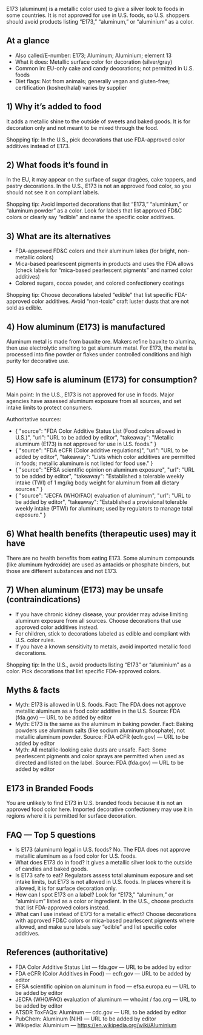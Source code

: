 E173 (aluminum) is a metallic color used to give a silver look to foods in some countries. It is not approved for use in U.S. foods, so U.S. shoppers should avoid products listing “E173,” “aluminum,” or “aluminium” as a color.

<!--more-->

## At a glance
- Also called/E-number: E173; Aluminum; Aluminium; element 13
- What it does: Metallic surface color for decoration (silver/gray)
- Common in: EU-only cake and candy decorations; not permitted in U.S. foods
- Diet flags: Not from animals; generally vegan and gluten-free; certification (kosher/halal) varies by supplier

## 1) Why it’s added to food
It adds a metallic shine to the outside of sweets and baked goods. It is for decoration only and not meant to be mixed through the food.

Shopping tip: In the U.S., pick decorations that use FDA-approved color additives instead of E173.

## 2) What foods it’s found in
In the EU, it may appear on the surface of sugar dragées, cake toppers, and pastry decorations. In the U.S., E173 is not an approved food color, so you should not see it on compliant labels.

Shopping tip: Avoid imported decorations that list “E173,” “aluminium,” or “aluminum powder” as a color. Look for labels that list approved FD&C colors or clearly say “edible” and name the specific color additives.

## 3) What are its alternatives
- FDA-approved FD&C colors and their aluminum lakes (for bright, non-metallic colors)
- Mica-based pearlescent pigments in products and uses the FDA allows (check labels for “mica-based pearlescent pigments” and named color additives)
- Colored sugars, cocoa powder, and colored confectionery coatings

Shopping tip: Choose decorations labeled “edible” that list specific FDA-approved color additives. Avoid “non-toxic” craft luster dusts that are not sold as edible.

## 4) How aluminum (E173) is manufactured
Aluminum metal is made from bauxite ore. Makers refine bauxite to alumina, then use electrolytic smelting to get aluminum metal. For E173, the metal is processed into fine powder or flakes under controlled conditions and high purity for decorative use.

## 5) How safe is aluminum (E173) for consumption?
Main point: In the U.S., E173 is not approved for use in foods. Major agencies have assessed aluminum exposure from all sources, and set intake limits to protect consumers.

Authoritative sources:
- { "source": "FDA Color Additive Status List (Food colors allowed in U.S.)", "url": "URL to be added by editor", "takeaway": "Metallic aluminum (E173) is not approved for use in U.S. foods." }
- { "source": "FDA eCFR (Color additive regulations)", "url": "URL to be added by editor", "takeaway": "Lists which color additives are permitted in foods; metallic aluminum is not listed for food use." }
- { "source": "EFSA scientific opinion on aluminum exposure", "url": "URL to be added by editor", "takeaway": "Established a tolerable weekly intake (TWI) of 1 mg/kg body weight for aluminum from all dietary sources." }
- { "source": "JECFA (WHO/FAO) evaluation of aluminum", "url": "URL to be added by editor", "takeaway": "Established a provisional tolerable weekly intake (PTWI) for aluminum; used by regulators to manage total exposure." }

## 6) What health benefits (therapeutic uses) may it have
There are no health benefits from eating E173. Some aluminum compounds (like aluminum hydroxide) are used as antacids or phosphate binders, but those are different substances and not E173.

## 7) When aluminum (E173) may be unsafe (contraindications)
- If you have chronic kidney disease, your provider may advise limiting aluminum exposure from all sources. Choose decorations that use approved color additives instead.
- For children, stick to decorations labeled as edible and compliant with U.S. color rules.
- If you have a known sensitivity to metals, avoid imported metallic food decorations.

Shopping tip: In the U.S., avoid products listing “E173” or “aluminium” as a color. Pick decorations that list specific FDA-approved colors.

## Myths & facts
- Myth: E173 is allowed in U.S. foods. Fact: The FDA does not approve metallic aluminum as a food color additive in the U.S. Source: FDA (fda.gov) — URL to be added by editor
- Myth: E173 is the same as the aluminum in baking powder. Fact: Baking powders use aluminum salts (like sodium aluminum phosphate), not metallic aluminum powder. Source: FDA eCFR (ecfr.gov) — URL to be added by editor
- Myth: All metallic-looking cake dusts are unsafe. Fact: Some pearlescent pigments and color sprays are permitted when used as directed and listed on the label. Source: FDA (fda.gov) — URL to be added by editor

## E173 in Branded Foods
You are unlikely to find E173 in U.S. branded foods because it is not an approved food color here. Imported decorative confectionery may use it in regions where it is permitted for surface decoration.

## FAQ — Top 5 questions
- Is E173 (aluminum) legal in U.S. foods? No. The FDA does not approve metallic aluminum as a food color for U.S. foods.
- What does E173 do in food? It gives a metallic silver look to the outside of candies and baked goods.
- Is E173 safe to eat? Regulators assess total aluminum exposure and set intake limits, but E173 is not allowed in U.S. foods. In places where it is allowed, it is for surface decoration only.
- How can I spot E173 on a label? Look for “E173,” “aluminum,” or “aluminium” listed as a color or ingredient. In the U.S., choose products that list FDA-approved colors instead.
- What can I use instead of E173 for a metallic effect? Choose decorations with approved FD&C colors or mica-based pearlescent pigments where allowed, and make sure labels say “edible” and list specific color additives.

## References (authoritative)
- FDA Color Additive Status List — fda.gov — URL to be added by editor
- FDA eCFR (Color Additives in Food) — ecfr.gov — URL to be added by editor
- EFSA scientific opinion on aluminum in food — efsa.europa.eu — URL to be added by editor
- JECFA (WHO/FAO) evaluation of aluminum — who.int / fao.org — URL to be added by editor
- ATSDR ToxFAQs: Aluminum — cdc.gov — URL to be added by editor
- PubChem: Aluminum (NIH) — URL to be added by editor
- Wikipedia: Aluminium — https://en.wikipedia.org/wiki/Aluminium
